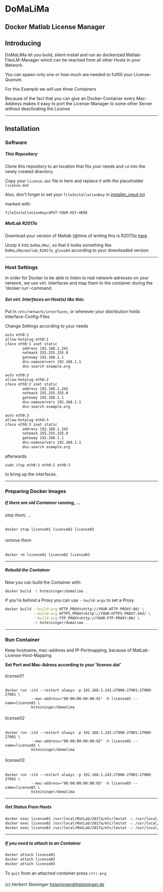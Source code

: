 # DoMaLiMa
## Docker Matlab License Manager


## Introducing

DoMaLiMa let you build, silent-install and run an dockerized Matlab-FlexLM-Manager which can be reached from all
other Hosts in your Network.

You can spawn only one or how much are needed to fullfill your License-Quorum.

For this Example we will use three Containers

Because of the fact that you can give an Docker-Container every Mac-Address
makes it easy to port the License-Manager to some other Server without deactivating the License

***


## Installation


### Software

##### This Repository

Clone this repository to an location that fits your needs
and `cd` into the newly created directory.

Copy your `license.dat` file in here and replace it with the placeholder `license.dat`

Also, don't forget to set your `fileInstallationKey` in [installer_input.txt](../blob/master/installer_input.txt)

marked with:
```
fileInstallationKey=$PUT-YOUR-KEY-HERE
```


##### MatLab R2017a

Download your version of Matlab (@time of writing this is R2017a) [here][1]

Unzip it into `DoMaLiMa/`, so that it looks something like `DoMaLiMa/matlab_R2017a_glnxa64`
according to your downloaded version

***


### Host Settings

In order for Docker to be able to listen to real network-adresses on your network,
we use virt. interfaces and map them to the container during the 'docker run'-command.


##### Set virt. Interfaces on Host(s) like this:

Put in `/etc/network/interfaces`, or wherever your distribution holds Interface-Config-Files

Change Settings according to your needs

```bash
auto eth0:1
allow-hotplug eth0:1
iface eth0:1 inet static
        address 192.168.1.241
        netmask 255.255.255.0
        gateway 192.168.1.1
        dns-nameservers 192.168.1.1
        dns-search example.org

auto eth0:2
allow-hotplug eth0:2
iface eth0:2 inet static
        address 192.168.1.242
        netmask 255.255.255.0
        gateway 192.168.1.1
        dns-nameservers 192.168.1.1
        dns-search example.org

auto eth0:3
allow-hotplug eth0:3
iface eth0:3 inet static
        address 192.168.1.243
        netmask 255.255.255.0
        gateway 192.168.1.1
        dns-nameservers 192.168.1.1
        dns-search example.org
```

afterwards

`sudo ifup eth0:1 eth0:2 eth0:3`

to bring up the interfaces.

***


### Preparing Docker Images

##### If there are old Container running, ...
###### stop them, ...
`docker stop license01 license02 license03`
###### remove them
`docker rm license01 license02 license03`

***


##### Rebuild the Container

Now you can build the Container with:
```bash
docker build -t hsteininger/domalima .
```

If you're behind a Proxy you can use `--build-args` to set a Proxy
```bash
docker build --build-arg HTTP_PROXY=http://YOUR-HTTP-PROXY:80/ \
             --build-arg HTTPS_PROXY=http://YOUR-HTTPS-PROXY:443/ \
             --build-arg FTP_PROXY=http://YOUR-FTP-PROXY:80/ \
             -t hsteininger/domalima .
```

***


### Run Container

Keep hostname, mac-address and IP-Portmapping, because of MatLab-License-Host-Mapping

**Set Port and Mac-Adress according to your 'license.dat'**

###### license01
```
docker run -itd --restart always -p 192.168.1.241:27000-27001:27000-27001 \
            --mac-address="00:00:00:00:00:01" -h license01 --name=license01 \
            hsteininger/domalima
```

###### license02
```
docker run -itd --restart always -p 192.168.1.242:27000-27001:27000-27001 \
            --mac-address="00:00:00:00:00:02" -h license02 --name=license02 \
            hsteininger/domalima
```

###### license03
```
docker run -itd --restart always -p 192.168.1.243:27000-27001:27000-27001 \
            --mac-address="00:00:00:00:00:03" -h license03 --name=license03 \
            hsteininger/domalima
```

***


##### Get Status From Hosts

```bash
docker exec license01 /usr/local/MatLab/2017a/etc/lmstat -c /usr/local/MatLab/2017a/etc/license.dat -a
docker exec license02 /usr/local/MatLab/2017a/etc/lmstat -c /usr/local/MatLab/2017a/etc/license.dat -a
docker exec license03 /usr/local/MatLab/2017a/etc/lmstat -c /usr/local/MatLab/2017a/etc/license.dat -a
```

***


##### If you need to attach to an Container

```bash
docker attach license01
docker attach license02
docker attach license03
```

To `quit` from an attached container press `ctrl-p+q`



###### (c) Herbert Steininger <hsteininger@hsteininger.de>
[1]: https://de.mathworks.com/downloads/web_downloads/select_release

